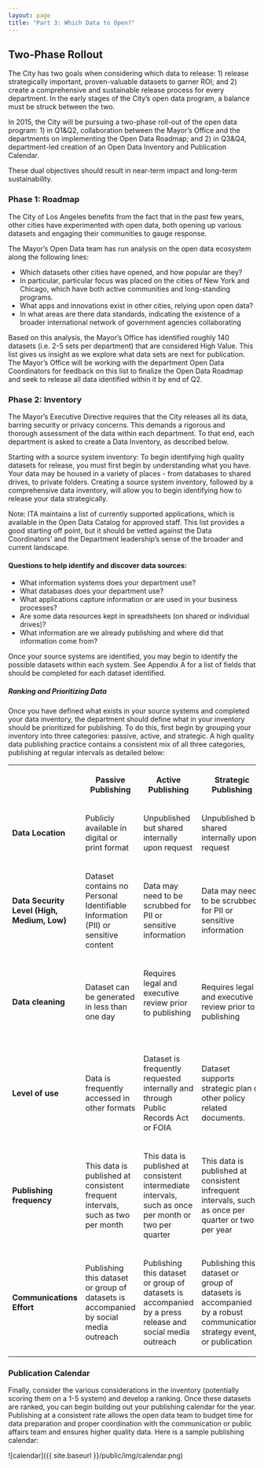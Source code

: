 ```yaml
---
layout: page
title: "Part 3: Which Data to Open?"
---
```


## Two-Phase Rollout
The City has two goals when considering which data to release: 1) release strategically important, proven-valuable datasets to garner ROI; and 2) create a comprehensive and sustainable release process for every department. In the early stages of the City’s open data program, a balance must be struck between the two.  

In 2015, the City will be pursuing a two-phase roll-out of the open data program: 1) in Q1&Q2, collaboration between the Mayor’s Office and the departments on implementing the Open Data Roadmap; and 2) in Q3&Q4,  department-led creation of an Open Data Inventory and Publication Calendar.

These dual objectives should result in near-term impact and long-term sustainability.

### Phase 1: Roadmap
The City of Los Angeles benefits from the fact that in the past few years, other cities have experimented with open data, both opening up various datasets and engaging their communities to gauge response. 

The Mayor’s Open Data team has run analysis on the open data ecosystem along the following lines:

* Which datasets other cities have opened, and how popular are they? 
* In particular, particular focus was placed on the cities of New York and Chicago, which have both active communities and long-standing programs.
* What apps and innovations exist in other cities, relying upon open data?
* In what areas are there data standards, indicating the existence of a broader international network of government agencies collaborating 

Based on this analysis, the Mayor’s Office has identified roughly 140 datasets (i.e. 2-5 sets per department) that are considered High Value. This list gives us insight as we explore what data sets are next for publication. The Mayor’s Office will be working with the department Open Data Coordinators for feedback on this list to finalize the Open Data Roadmap and seek to release all data identified within it by end of Q2.

### Phase 2: Inventory
The Mayor’s Executive Directive requires that the City releases all its data, barring security or privacy concerns. This demands a rigorous and thorough assessment of the data within each department. To that end, each department is asked to create a Data Inventory, as described below.

Starting with a source system inventory: To begin identifying high quality datasets for release, you must first begin by understanding what you have. Your data may be housed in a variety of places - from databases to shared drives, to private folders. Creating a source system inventory, followed by a comprehensive data inventory, will allow you to begin identifying how to release your data strategically.

Note: ITA maintains a list of currently supported applications, which is available in the Open Data Catalog for approved staff. This list provides a good starting off point, but it should be vetted against the Data Coordinators’ and the Department leadership’s sense of the broader and current landscape.

#### Questions to help identify and discover data sources:
* What information systems does your department use?
* What databases does your department use?
* What applications capture information or are used in your business processes?
* Are some data resources kept in spreadsheets (on shared or individual drives)?
* What information are we already publishing and where did that information come from?

Once your source systems are identified, you may begin to identify the possible datasets within each system. See Appendix A for a list of fields that should be completed for each dataset identified.

##### Ranking and Prioritizing Data
Once you have defined what exists in your source systems and completed your data inventory, the department should define what in your inventory should be prioritized for publishing. To do this, first begin by grouping your inventory into three categories: passive, active, and strategic.  A high quality data publishing practice contains a consistent mix of all three categories, publishing at regular intervals as detailed below:


<table class="responsive">
 <tr>
  <th>
  <p><o:p>&nbsp;</o:p></p>
  </th>
  <th>
  <p><b>Passive Publishing</b></p>
  </th>
  <th>
  <p><b>Active Publishing</b></p>
  </th>
  <th>
  <p><b>Strategic Publishing</b></p>
  </th>
 </tr>
 <tr>
  <td>
  <p><b>Data Location</b></p>
  </td>
  <td>
  <p>Publicly available in digital or print format</p>
  </td>
  <td>
  <p>Unpublished but shared internally upon request</p>
  </td>
  <td>
  <p>Unpublished but shared internally upon request</p>
  </td>
 </tr>
 <tr style='mso-yfti-irow:2'>
  <td>
  <p><b>Data Security Level (High, Medium, Low)</b></p>
  </td>
  <td>
  <p>Dataset contains no Personal Identifiable Information (PII) or sensitive content</p>
  </td>
  <td>
  <p>Data may need to be scrubbed for PII or sensitive information</p>
  </td>
  <td>
  <p>Data may need to be scrubbed for PII or sensitive information</p>

  </td>
 </tr>
 <tr>
  <td>
  <p><b>Data cleaning </b></p>
  </td>
  <td>
  <p>Dataset can
  be generated in less than one day</p>
  </td>
  <td>
  <p>Requires legal and executive review prior to publishing</p>
  <p><o:p>&nbsp;</o:p></p>
  </td>
  <td>
  <p>Requires
  legal and executive review prior to publishing</p>
  </td>
 </tr>
 <tr>
  <td>
  <p><b
 >Level of use</b></p>
  </td>
  <td>
  <p>Data is
  frequently accessed in other formats </p>
  </td>
  <td>
  <p>Dataset is
  frequently requested internally and through Public Records Act or FOIA</p>
  </td>
  <td>
  <p>Dataset
  supports strategic plan or other policy related documents.</p>
  </td>
 </tr>
 <tr>
  <td>
  <p><b>Publishing frequency</b></p>
  </td>
  <td>
  <p>This data
  is published at consistent frequent intervals, such as two per month</p>
  </td>
  <td>
  <p>This data
  is published at consistent intermediate intervals, such as once per month or
  two per quarter</p>
  </td>
  <td>
  <p>This data
  is published at consistent infrequent intervals, such as once per quarter or
  two per year</p>
  </td>
 </tr>
 <tr>
  <td>
  <p><b
 >Communications Effort</b></p>
  </td>
  <td>
  <p>Publishing
  this dataset or group of datasets is accompanied by social media outreach </p>
  </td>
  <td>
  <p>Publishing
  this dataset or group of datasets is accompanied by a press release and
  social media outreach</p>
  </td>
  <td>
  <p>Publishing
  this dataset or group of datasets is accompanied by a robust communications
  strategy event, or publication</p>
  </td>
 </tr>
</table>

### Publication Calendar
Finally, consider the various considerations in the inventory (potentially scoring them on a 1-5 system) and develop a ranking. Once these datasets are ranked, you can begin building out your publishing calendar for the year. Publishing at a consistent rate allows the open data team to budget time for data preparation and proper coordination with the communication or public affairs team and ensures higher quality data. Here is a sample publishing calendar:

![calendar]({{ site.baseurl }}/public/img/calendar.png)

 



